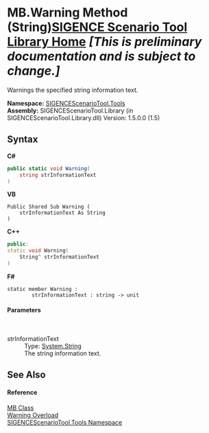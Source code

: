 # MB.Warning Method (String)<a href="https://github.com/ObiWanLansi/SIGENCE-Scenario-Tool">SIGENCE Scenario Tool Library Home</a> _**\[This is preliminary documentation and is subject to change.\]**_

Warnings the specified string information text.

**Namespace:**&nbsp;<a href="ed07aae6-c2f9-b6d8-effe-51b38a92d007.md">SIGENCEScenarioTool.Tools</a><br />**Assembly:**&nbsp;SIGENCEScenarioTool.Library (in SIGENCEScenarioTool.Library.dll) Version: 1.5.0.0 (1.5)

## Syntax

**C#**<br />
``` C#
public static void Warning(
	string strInformationText
)
```

**VB**<br />
``` VB
Public Shared Sub Warning ( 
	strInformationText As String
)
```

**C++**<br />
``` C++
public:
static void Warning(
	String^ strInformationText
)
```

**F#**<br />
``` F#
static member Warning : 
        strInformationText : string -> unit 

```


#### Parameters
&nbsp;<dl><dt>strInformationText</dt><dd>Type: <a href="http://msdn2.microsoft.com/en-us/library/s1wwdcbf" target="_blank">System.String</a><br />The string information text.</dd></dl>

## See Also


#### Reference
<a href="cb6e0d07-ecf2-0529-ed52-657a28700dc7.md">MB Class</a><br /><a href="55492ee6-527c-60c3-6533-56c4366c290c.md">Warning Overload</a><br /><a href="ed07aae6-c2f9-b6d8-effe-51b38a92d007.md">SIGENCEScenarioTool.Tools Namespace</a><br />